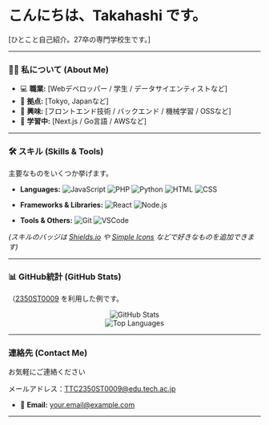 # こんにちは、Takahashi です。

[ひとこと自己紹介。27卒の専門学校生です。]

---

### 👨‍💻 私について (About Me)

- 💻 **職業:** [Webデベロッパー / 学生 / データサイエンティストなど]
- 📍 **拠点:** [Tokyo, Japanなど]
- 🚀 **興味:** [フロントエンド技術 / バックエンド / 機械学習 / OSSなど]
- 🌱 **学習中:** [Next.js / Go言語 / AWSなど]

---

### 🛠 スキル (Skills & Tools)

主要なものをいくつか挙げます。

- **Languages:** ![JavaScript](https://img.shields.io/badge/JavaScript-F7DF1E?style=for-the-badge&logo=javascript&logoColor=black)
  ![PHP](https://img.shields.io/badge/PHP-3178C6?style=for-the-badge&logo=typescript&logoColor=white)
  ![Python](https://img.shields.io/badge/Python-3776AB?style=for-the-badge&logo=python&logoColor=white)
  ![HTML](https://img.shields.io/badge/HTML-00ADD8?style=for-the-badge&logo=go&logoColor=white)
  ![CSS](https://img.shields.io/badge/CSS-00ADD8?style=for-the-badge&logo=go&logoColor=white)
  
  
- **Frameworks & Libraries:**
  ![React](https://img.shields.io/badge/React-61DAFB?style=for-the-badge&logo=react&logoColor=black)
  ![Node.js](https://img.shields.io/badge/Node.js-339933?style=for-the-badge&logo=node.js&logoColor=white)

- **Tools & Others:**
  ![Git](https://img.shields.io/badge/Git-F05032?style=for-the-badge&logo=git&logoColor=white)
  ![VSCode](https://img.shields.io/badge/VSCode-2496ED?style=for-the-badge&logo=docker&logoColor=white)


*(スキルのバッジは [Shields.io](https://shields.io/) や [Simple Icons](https://simpleicons.org/) などで好きなものを追加できます)*

---

### 📊 GitHub統計 (GitHub Stats)

（[2350ST0009](https://github.com/anuraghazra/github-readme-stats) を利用した例です。

<p align="center">
  <img src="https://github-readme-stats.vercel.app/api?username=[YOUR_GITHUB_USERNAME]&show_icons=true&theme=radical&include_all_commits=true&count_private=true" alt="GitHub Stats" />
  <br/>
  <img src="https://github-readme-stats.vercel.app/api/top-langs/?username=[YOUR_GITHUB_USERNAME]&layout=compact&theme=radical" alt="Top Languages" />
</p>

---

### 連絡先 (Contact Me)

お気軽にご連絡ください

メールアドレス：TTC2350ST0009@edu.tech.ac.jp
- 📧 **Email:** [your.email@example.com](mailto:your.email@example.com)

---
